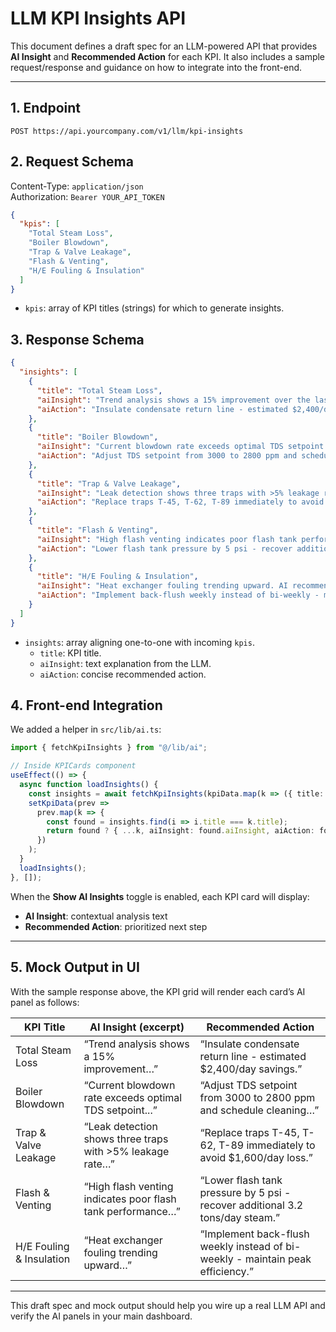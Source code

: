 # LLM KPI Insights API

This document defines a draft spec for an LLM-powered API that provides **AI Insight** and **Recommended Action** for each KPI. It also includes a sample request/response and guidance on how to integrate into the front-end.

---

## 1. Endpoint

```
POST https://api.yourcompany.com/v1/llm/kpi-insights
```

## 2. Request Schema

Content-Type: `application/json`  
Authorization: `Bearer YOUR_API_TOKEN`

```json
{
  "kpis": [
    "Total Steam Loss",
    "Boiler Blowdown",
    "Trap & Valve Leakage",
    "Flash & Venting",
    "H/E Fouling & Insulation"
  ]
}
```

- `kpis`: array of KPI titles (strings) for which to generate insights.

## 3. Response Schema

```json
{
  "insights": [
    {
      "title": "Total Steam Loss",
      "aiInsight": "Trend analysis shows a 15% improvement over the last month. Predicting further 10% reduction if condensate piping is insulated.",
      "aiAction": "Insulate condensate return line - estimated $2,400/day savings."
    },
    {
      "title": "Boiler Blowdown",
      "aiInsight": "Current blowdown rate exceeds optimal TDS setpoint. AI correlates high blowdown with hard-water scaling.",
      "aiAction": "Adjust TDS setpoint from 3000 to 2800 ppm and schedule cleaning - potential $300/day savings."
    },
    {
      "title": "Trap & Valve Leakage",
      "aiInsight": "Leak detection shows three traps with >5% leakage rate. Predicted risk of 12% efficiency drop in two weeks.",
      "aiAction": "Replace traps T-45, T-62, T-89 immediately to avoid $1,600/day loss."
    },
    {
      "title": "Flash & Venting",
      "aiInsight": "High flash venting indicates poor flash tank performance. AI suggests optimizing flash tank pressure threshold.",
      "aiAction": "Lower flash tank pressure by 5 psi - recover additional 3.2 tons/day steam."
    },
    {
      "title": "H/E Fouling & Insulation",
      "aiInsight": "Heat exchanger fouling trending upward. AI recommends back-flush cycle schedule adjustment.",
      "aiAction": "Implement back-flush weekly instead of bi-weekly - maintain peak efficiency."
    }
  ]
}
```

- `insights`: array aligning one-to-one with incoming `kpis`.
  - `title`: KPI title.
  - `aiInsight`: text explanation from the LLM.
  - `aiAction`: concise recommended action.

## 4. Front-end Integration

We added a helper in `src/lib/ai.ts`:

```ts
import { fetchKpiInsights } from "@/lib/ai";

// Inside KPICards component
useEffect(() => {
  async function loadInsights() {
    const insights = await fetchKpiInsights(kpiData.map(k => ({ title: k.title })));
    setKpiData(prev =>
      prev.map(k => {
        const found = insights.find(i => i.title === k.title);
        return found ? { ...k, aiInsight: found.aiInsight, aiAction: found.aiAction } : k;
      })
    );
  }
  loadInsights();
}, []);
```

When the **Show AI Insights** toggle is enabled, each KPI card will display:

- **AI Insight**: contextual analysis text
- **Recommended Action**: prioritized next step

---

## 5. Mock Output in UI

With the sample response above, the KPI grid will render each card’s AI panel as follows:

| KPI Title              | AI Insight (excerpt)                                                  | Recommended Action                                                          |
|------------------------|------------------------------------------------------------------------|------------------------------------------------------------------------------|
| Total Steam Loss       | “Trend analysis shows a 15% improvement…”                              | “Insulate condensate return line - estimated $2,400/day savings.”             |
| Boiler Blowdown        | “Current blowdown rate exceeds optimal TDS setpoint...”                | “Adjust TDS setpoint from 3000 to 2800 ppm and schedule cleaning…”           |
| Trap & Valve Leakage   | “Leak detection shows three traps with >5% leakage rate…”              | “Replace traps T-45, T-62, T-89 immediately to avoid $1,600/day loss.”       |
| Flash & Venting        | “High flash venting indicates poor flash tank performance…”           | “Lower flash tank pressure by 5 psi - recover additional 3.2 tons/day steam.” |
| H/E Fouling & Insulation | “Heat exchanger fouling trending upward…”                           | “Implement back-flush weekly instead of bi-weekly - maintain peak efficiency.” |

---

This draft spec and mock output should help you wire up a real LLM API and verify the AI panels in your main dashboard.
